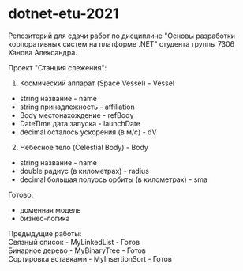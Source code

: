 # dotnet-etu-2021

Репозиторий для сдачи работ по дисциплине "Основы разработки корпоративных систем на платформе .NET" студента группы 7306 Ханова Александра.

Проект "Станция слежения":
1. Космический аппарат (Space Vessel) - Vessel
- string название - name
- string принадлежность - affiliation
- Body местонахождение - refBody
- DateTime дата запуска - launchDate
- decimal осталось ускорения (в м/с) - dV
2. Небесное тело (Celestial Body) - Body
- string название - name
- double радиус (в километрах) - radius
- decimal большая полуось орбиты (в километрах) - sma

Готово:
- доменная модель
- бизнес-логика

Предыдущие работы: <br>
Связный список - MyLinkedList - Готов <br>
Бинарное дерево - MyBinaryTree - Готов <br>
Сортировка вставками - MyInsertionSort - Готов <br>
